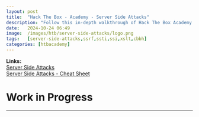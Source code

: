 ```yaml
---
layout: post
title:  "Hack The Box - Academy - Server Side Attacks"
description: "Follow this in-depth walkthrough of Hack The Box Academy's Server Side Attacks module. Learn how to exploit SSRF, SSTI, SSI, and XSLT vulnerabilities step-by-step, and enhance your penetration testing skills with expert insights from Zwarts Sec."
date:   2024-10-24 06:49
image:  /images/htb/server-side-attacks/logo.png
tags:   [server-side-attacks,ssrf,ssti,ssi,xslt,cbbh]
categories: [htbacademy]
---
```


>
<b>Links:</b>
<br/>
<a href="https://academy.hackthebox.com/module/145/section/1293">Server Side Attacks</a><br/>
<a href="https://jacozwarts.github.io/images/htb/server-side-attacks/Server_Side_Attacks_Module_Cheat_Sheet.pdf">Server Side Attacks - Cheat Sheet</a>
<br/>

# Work in Progress 

<hr/>